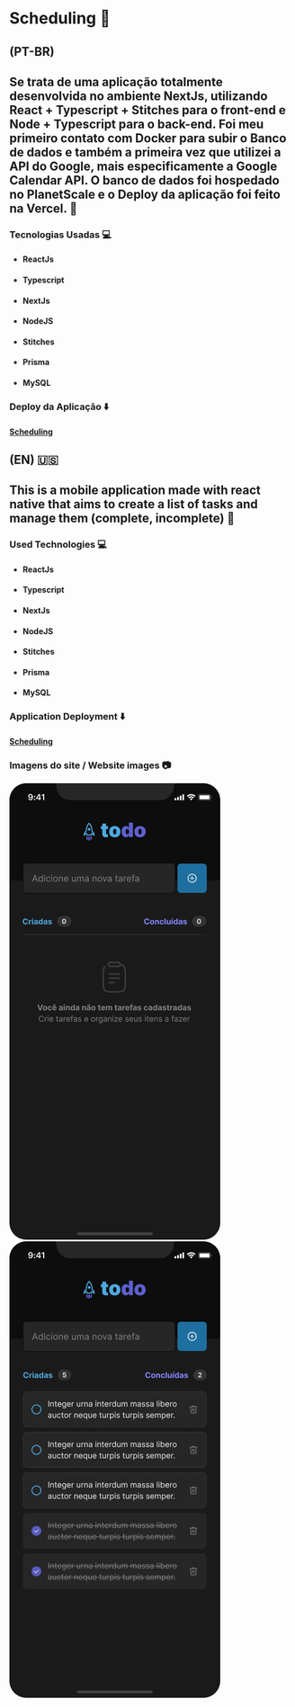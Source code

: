 # Scheduling :date:

## (PT-BR)

## Se trata de uma aplicação totalmente desenvolvida no ambiente NextJs, utilizando React + Typescript + Stitches para o front-end e Node + Typescript para o back-end. Foi meu primeiro contato com Docker para subir o Banco de dados e também a primeira vez que utilizei a API do Google, mais especificamente a Google Calendar API. O banco de dados foi hospedado no PlanetScale e o Deploy da aplicação foi feito na Vercel. :bookmark_tabs:

### Tecnologias Usadas :computer:

- ####  ReactJs
- ####  Typescript
- ####  NextJs
- ####  NodeJS
- ####  Stitches
- ####  Prisma
- ####  MySQL

### Deploy da Aplicação :arrow_down:

#### [Scheduling](https://scheduling-nine.vercel.app)

## (EN) :us:

## This is a mobile application made with react native that aims to create a list of tasks and manage them (complete, incomplete) :bookmark_tabs:

### Used Technologies :computer:

- ####  ReactJs
- ####  Typescript
- ####  NextJs
- ####  NodeJS
- ####  Stitches
- ####  Prisma
- ####  MySQL

### Application Deployment :arrow_down:

#### [Scheduling](https://scheduling-nine.vercel.app)

### Imagens do site / Website images :camera:

<div>
  <img src="https://raw.githubusercontent.com/PedroFurlann/to-do-list-mobile/main/src/assets/todoEmpty.png" />
  <img src="https://raw.githubusercontent.com/PedroFurlann/to-do-list-mobile/main/src/assets/todoList.png" />
  <img src="" />
  <img src="" />
  <img src="" />
  <img src="" />
</div>